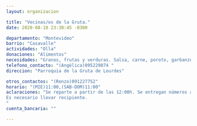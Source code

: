 ```yaml
---
layout: organizacion

title: "Vecinas/os de la Gruta."
date: 2020-08-10 23:30:45 -0300

departamento: "Montevideo"
barrio: "Casavalle"
actividades: "Olla"
donaciones: "Alimentos"
necesidades: "Granos, frutas y verduras. Salsa, carne, poroto, garbanzos y aceite."
telefono_contacto: "(Angélica)095229074 "
direccion: "Parroquia de la Gruta de Lourdes"

otros_contactos: "(Renzo)091227752"
horario: "(MIE)11:00,(SAB-DOM)11:00"
aclaraciones: "Se reparte a partir de las 12:00h. Se entregan números a partir de las 11:00h
Es necesario llevar recipiente.
"
cuenta_bancaria: ""

---
```

